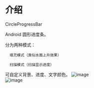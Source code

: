 # 介绍
CircleProgressBar

Android 圆形进度条。

分为两种模式：

      填充模式（类似水面上升效果）
      
      扫描模式（扫描显示进度）
      
可自定义背景、进度、文字颜色。
 ![image](https://github.com/liuxiong1115/Android-CircleProgressBar/blob/master/CircleProgressBar/assets/fill.png)   
 ![image](https://github.com/liuxiong1115/Android-CircleProgressBar/blob/master/CircleProgressBar/assets/scanning.png)  

